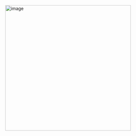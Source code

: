 <img src="https://github.com/user-attachments/assets/47244ff1-482f-4277-b54f-8a0d3ce33dbc" alt="image" width="400">
